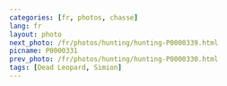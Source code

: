 ```yaml
---
categories: [fr, photos, chasse]
lang: fr
layout: photo
next_photo: /fr/photos/hunting/hunting-P0000339.html
picname: P0000331
prev_photo: /fr/photos/hunting/hunting-P0000330.html
tags: [Dead Leopard, Simion]
---
```

